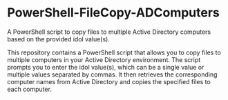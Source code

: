# PowerShell-FileCopy-ADComputers
A PowerShell script to copy files to multiple Active Directory computers based on the provided idol value(s).

This repository contains a PowerShell script that allows you to copy files to multiple computers in your Active Directory environment. The script prompts you to enter the idol value(s), which can be a single value or multiple values separated by commas. It then retrieves the corresponding computer names from Active Directory and copies the specified files to each computer.
